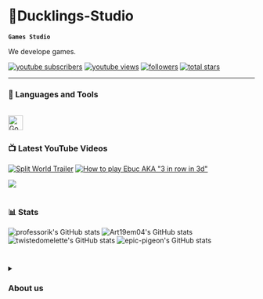 # 🐤Ducklings-Studio

**`Games Studio`**

We develope games.

   <p align="left">
      <a href="https://www.youtube.com/channel/UC4bGahX85fJYoVTVtk_vhCg">
         <img alt="youtube subscribers" title="Subscribe to my YouTube channel" src="https://custom-icon-badges.demolab.com/youtube/channel/subscribers/UC4bGahX85fJYoVTVtk_vhCg?color=%23E05D44&label=SUBSCRIBE&logo=video&logoColor=white&style=for-the-badge&labelColor=CE4630"/></a> 
      <a href="https://www.youtube.com/channel/UC4bGahX85fJYoVTVtk_vhCg">
         <img alt="youtube views" title="YouTube views" src="https://custom-icon-badges.demolab.com/youtube/channel/views/UC4bGahX85fJYoVTVtk_vhCg?color=%23E1AD0E&logo=eye&logoColor=white&style=for-the-badge&labelColor=C79600"/></a> 
      <a href="https://github.com/Ducklings-Studio?tab=followers">
         <img alt="followers" title="Follow me on Github" src="https://custom-icon-badges.demolab.com/github/followers/Ducklings-Studio?color=236ad3&labelColor=1155ba&style=for-the-badge&logo=person-add&label=Follow&logoColor=white"/></a>
      <a href="https://github.com/Ducklings-Studio?tab=repositories&sort=stargazers">
         <img alt="total stars" title="Total stars on GitHub" src="https://custom-icon-badges.demolab.com/github/stars/Ducklings-Studio?color=55960c&style=for-the-badge&labelColor=488207&logo=star"/></a>
   </p>

---

### 🧰 Languages and Tools
<br />
<img align="left" alt="Godot" width="30px" style="padding-right:10px;" src="https://cdn.jsdelivr.net/gh/devicons/devicon/icons/godot/godot-original.svg"/>
<br />

#

### 📺 Latest YouTube Videos

<!-- BEGIN YOUTUBE-CARDS -->
[![Split World Trailer](https://ytcards.demolab.com/?id=GnkO6Va3NJo&title=Split+World+Trailer&lang=en&timestamp=1663770604&background_color=%230d1117&title_color=%23ffffff&stats_color=%23dedede&width=250&duration=655 "Split World Trailer")](https://www.youtube.com/watch?v=GnkO6Va3NJo)
[![How to play Ebuc AKA "3 in row in 3d"](https://ytcards.demolab.com/?id=9OV5jzQ5j-4&title=How+to+play+Ebuc?!&lang=en&timestamp=1663770604&background_color=%230d1117&title_color=%23ffffff&stats_color=%23dedede&width=250 "How to play Ebuc AKA \"3 in row in 3d\"")](https://www.youtube.com/watch?v=9OV5jzQ5j-4)
<!-- END YOUTUBE-CARDS -->

[<img src="https://custom-icon-badges.demolab.com/badge/-Subscribe%20For%20More-red?style=for-the-badge&logo=video&logoColor=white"/>](https://www.youtube.com/channel/UC4bGahX85fJYoVTVtk_vhCg)

#

### 📊 Stats

![professorik's GitHub stats](https://github-readme-stats.vercel.app/api?username=professorik&show_icons=true&theme=tokyonight&hide=stars,prs,issues&hide_rank=true)
![Art19em04's GitHub stats](https://github-readme-stats.vercel.app/api?username=Art19em04&repo=GGJ&show_icons=true&theme=tokyonight&hide=stars,prs,issues&hide_rank=true)
![twistedomelette's GitHub stats](https://github-readme-stats.vercel.app/api?username=twistedomelette&repo=GGJ&show_icons=true&theme=tokyonight&hide=stars,prs,issues&hide_rank=true)
![epic-pigeon's GitHub stats](https://github-readme-stats.vercel.app/api?username=epic-pigeon&repo=GGJ&show_icons=true&theme=tokyonight&hide=stars,prs,issues&hide_rank=true)

#

<details>
 <summary><h3>About us</h3></summary>
   kar

[youtube]: https://www.youtube.com/channel/UC4bGahX85fJYoVTVtk_vhCg
